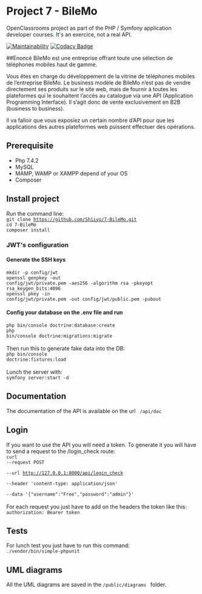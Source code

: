 # Project 7 - BileMo

OpenClassrooms project as part of the PHP / Symfony application developer courses. It's an exercice, not a real API.

[![Maintainability](https://api.codeclimate.com/v1/badges/a87a84353a720a496c96/maintainability)](https://codeclimate.com/github/Shiiyo/7-BileMo/maintainability)
[![Codacy Badge](https://app.codacy.com/project/badge/Grade/4a70928a83ff40a4a7aea6231c5dc760)](https://www.codacy.com/manual/Shiiyo/7-BileMo?utm_source=github.com&amp;utm_medium=referral&amp;utm_content=Shiiyo/7-BileMo&amp;utm_campaign=Badge_Grade)

##Enoncé
BileMo est une entreprise offrant toute une sélection de téléphones mobiles haut de gamme.

Vous êtes en charge du développement de la vitrine de téléphones mobiles de l’entreprise BileMo. Le business modèle de BileMo n’est pas de vendre directement ses produits sur le site web, mais de fournir à toutes les plateformes qui le souhaitent l’accès au catalogue via une API (Application Programming Interface). Il s’agit donc de vente exclusivement en B2B (business to business).

Il va falloir que vous exposiez un certain nombre d’API pour que les applications des autres plateformes web puissent effectuer des opérations.

## Prerequisite
-   Php 7.4.2
-   MySQL
-   MAMP, WAMP or XAMPP depend of your OS
-   Composer

## Install project
Run the command line: <br/>
<code>git clone <https://github.com/Shiiyo/7-BileMo.git></code><br/>
<code>cd 7-BileMo</code><br/>
<code>composer install</code><br/>

### JWT's configuration
#### Generate the SSH keys
<code>mkdir -p config/jwt</code><br/>
<code>openssl genpkey -out config/jwt/private.pem -aes256 -algorithm rsa -pkeyopt rsa_keygen_bits:4096</code><br/>
<code>openssl pkey -in config/jwt/private.pem -out config/jwt/public.pem -pubout</code>

#### Config your database on the .env file and run
<code>php bin/console doctrine:database:create</code><br/>
<code>php bin/console doctrine:migrations:migrate</code><br/><br/>
Then run this to generate fake data into the DB:<br/>
<code>php bin/console doctrine:fixtures:load</code><br/><br/>
Lunch the server with:<br/>
<code>symfony server:start -d</code>

## Documentation
The documentation of the API is available on the url <code> /api/doc </code>

## Login
If you want to use the API you will need a token. To generate it you will have to send a request to the /login_check route:</br>
<code>curl --request POST \
  --url <http://127.0.0.1:8000/api/login_check> \
  --header 'content-type: application/json' \
  --data '{"username":"Free","password":"admin"}'</code></br>
  </br>
  For each request you just have to add on the headers the token like this:
  <code>authorization: Bearer token</code>

## Tests
For lunch test you just have to run this command:</br>
<code>./vendor/bin/simple-phpunit</code>

## UML diagrams
All the UML diagrams are saved in the <code>/public/diagrams </code> folder.
